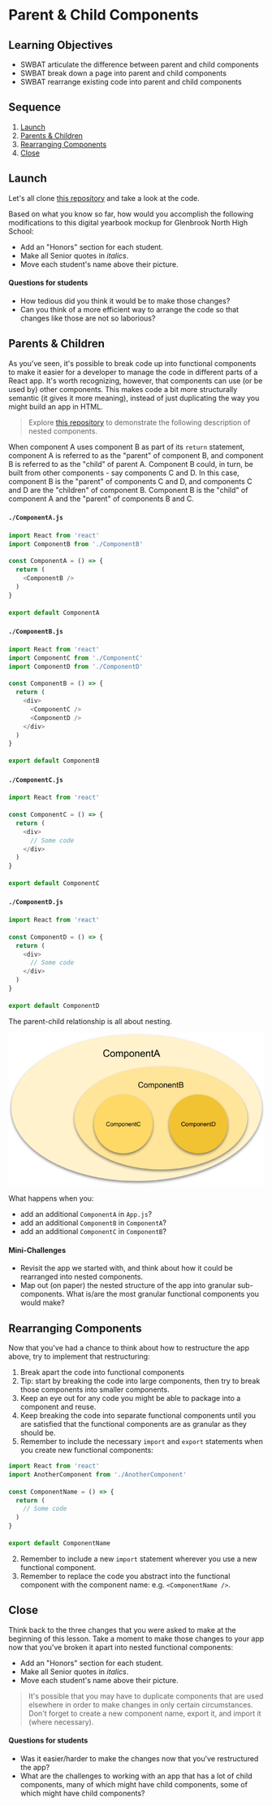 # Parent & Child Components

## Learning Objectives

- SWBAT articulate the difference between parent and child components
- SWBAT break down a page into parent and child components
- SWBAT rearrange existing code into parent and child components

## Sequence

1. [Launch](#launch)
2. [Parents & Children](#parents--children)
3. [Rearranging Components](#rearranging-components)
4. [Close](#close)

## Launch

Let's all clone [this repository](https://github.com/upperlinecode/react-parent-child-lecture) and take a look at the code.

Based on what you know so far, how would you accomplish the following modifications to this digital yearbook mockup for Glenbrook North High School:

- Add an "Honors" section for each student.
- Make all Senior quotes in _italics_.
- Move each student's name above their picture.

#### Questions for students

- How tedious did you think it would be to make those changes?
- Can you think of a more efficient way to arrange the code so that changes like those are not so laborious?

## Parents & Children

As you've seen, it's possible to break code up into functional components to make it easier for a developer to manage the code in different parts of a React app. It's worth recognizing, however, that components can use (or be used by) other components. This makes code a bit more structurally semantic (it gives it more meaning), instead of just duplicating the way you might build an app in HTML.

> Explore [this repository](https://github.com/upperlinecode/react-parent-child-lecture-nesting) to demonstrate the following description of nested components.

When component A uses component B as part of its `return` statement, component A is referred to as the "parent" of component B, and component B is referred to as the "child" of parent A. Component B could, in turn, be built from other components - say components C and D. In this case, component B is the "parent" of components C and D, and components C and D are the "children" of component B. Component B is the "child" of component A and the "parent" of components B and C.

#### `./ComponentA.js`
```javascript
import React from 'react'
import ComponentB from './ComponentB'

const ComponentA = () => {
  return (
    <ComponentB />
  )
}

export default ComponentA
```

#### `./ComponentB.js`
```javascript
import React from 'react'
import ComponentC from './ComponentC'
import ComponentD from './ComponentD'

const ComponentB = () => {
  return (
    <div>
      <ComponentC />
      <ComponentD />
    </div>
  )
}

export default ComponentB
```

#### `./ComponentC.js`
```javascript
import React from 'react'

const ComponentC = () => {
  return (
    <div>
      // Some code
    </div>
  )
}

export default ComponentC
```

#### `./ComponentD.js`
```javascript
import React from 'react'

const ComponentD = () => {
  return (
    <div>
      // Some code
    </div>
  )
}

export default ComponentD
```

The parent-child relationship is all about nesting.

![Image of Nesting Components](../img/react-nesting.png)

What happens when you:

- add an additional `ComponentA` in `App.js`?
- add an additional `ComponentB` in `ComponentA`?
- add an additional `ComponentC` in `ComponentB`?

#### Mini-Challenges

- Revisit the app we started with, and think about how it could be rearranged into nested components.
- Map out (on paper) the nested structure of the app into granular sub-components. What is/are the most granular functional components you would make?

## Rearranging Components

Now that you've had a chance to think about how to restructure the app above, try to implement that restructuring:

1. Break apart the code into functional components
  1. Tip: start by breaking the code into large components, then try to break those components into smaller components.
  2. Keep an eye out for any code you might be able to package into a component and reuse.
2. Keep breaking the code into separate functional components until you are satisfied that the functional components are as granular as they should be.
  1. Remember to include the necessary `import` and `export` statements when you create new functional components:
  ```javascript
  import React from 'react'
  import AnotherComponent from './AnotherComponent'

  const ComponentName = () => {
    return (
      // Some code
    )
  }

  export default ComponentName
  ```
  2. Remember to include a new `import` statement wherever you use a new functional component.
  3. Remember to replace the code you abstract into the functional component with the component name: e.g. `<ComponentName />`.

## Close

Think back to the three changes that you were asked to make at the beginning of this lesson. Take a moment to make those changes to your app now that you've broken it apart into nested functional components:

- Add an "Honors" section for each student.
- Make all Senior quotes in _italics_.
- Move each student's name above their picture.

> It's possible that you may have to duplicate components that are used elsewhere in order to make changes in only certain circumstances. Don't forget to create a new component name, export it, and import it (where necessary).

#### Questions for students

- Was it easier/harder to make the changes now that you've restructured the app?
- What are the challenges to working with an app that has a lot of child components, many of which might have child components, some of which might have child components?
